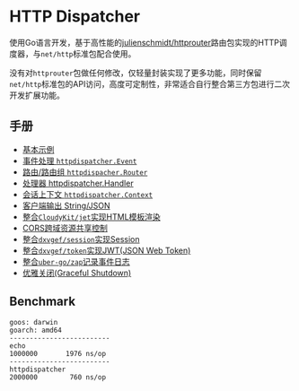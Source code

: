 # HTTP Dispatcher

使用Go语言开发，基于高性能的[julienschmidt/httprouter](https://github.com/julienschmidt/httprouter)路由包实现的HTTP调度器，与`net/http`标准包配合使用。

没有对`httprouter`包做任何修改，仅轻量封装实现了更多功能，同时保留`net/http`标准包的API访问，高度可定制性，非常适合自行整合第三方包进行二次开发扩展功能。

## 手册
* [基本示例](https://github.com/dxvgef/httpdispatcher/wiki/%E5%9F%BA%E6%9C%AC%E7%A4%BA%E4%BE%8B)
* [事件处理 `httpdispatcher.Event`](https://github.com/dxvgef/httpdispatcher/wiki/%E4%BA%8B%E4%BB%B6%E5%A4%84%E7%90%86)
* [路由/路由组 `httpdispacher.Router`](https://github.com/dxvgef/httpdispatcher/wiki/%E8%B7%AF%E7%94%B1)
* [处理器 httpdispatcher.Handler](https://github.com/dxvgef/httpdispatcher/wiki/%E5%A4%84%E7%90%86%E5%99%A8)
* [会话上下文 `httpdispatcher.Context`](https://github.com/dxvgef/httpdispatcher/wiki/%E4%BC%9A%E8%AF%9D%E4%B8%8A%E4%B8%8B%E6%96%87)
* [客户端输出 String/JSON](https://github.com/dxvgef/httpdispatcher/wiki/%E5%AE%A2%E6%88%B7%E7%AB%AF%E8%BE%93%E5%87%BA)
* [整合`CloudyKit/jet`实现HTML模板渲染](https://github.com/dxvgef/httpdispatcher/wiki/HTML%E6%A8%A1%E6%9D%BF%E6%B8%B2%E6%9F%93)
* [CORS跨域资源共享控制](https://github.com/dxvgef/httpdispatcher/wiki/CORS%E8%B7%A8%E5%9F%9F%E8%B5%84%E6%BA%90%E5%85%B1%E4%BA%AB%E6%8E%A7%E5%88%B6)
* [整合`dxvgef/session`实现Session](https://github.com/dxvgef/httpdispatcher/wiki/Session)
* [整合`dxvgef/token`实现JWT(JSON Web Token)](https://github.com/dxvgef/httpdispatcher/wiki/JSON-Web-Token)
* [整合`uber-go/zap`记录事件日志](https://github.com/dxvgef/httpdispatcher/wiki/%E6%97%A5%E5%BF%97%E8%AE%B0%E5%BD%95%E5%99%A8(Logger))
* [优雅关闭(Graceful Shutdown)](https://github.com/dxvgef/httpdispatcher/wiki/%E4%BC%98%E9%9B%85%E5%85%B3%E9%97%AD(Graceful-Shutdown))

## Benchmark
```
goos: darwin
goarch: amd64
-------------------------
echo
1000000       1976 ns/op
-------------------------
httpdispatcher
2000000        760 ns/op
```
